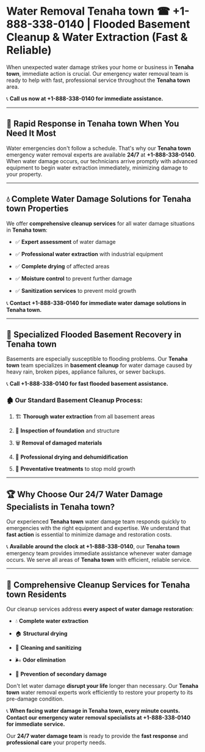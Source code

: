 # Water Removal Tenaha town ☎ +1-888-338-0140 | Flooded Basement Cleanup & Water Extraction (Fast & Reliable)

When unexpected water damage strikes your home or business in **Tenaha town**, immediate action is crucial. Our emergency water removal team is ready to help with fast, professional service throughout the **Tenaha town** area. 

📞 **Call us now at +1-888-338-0140 for immediate assistance.**
---
## 🚀 Rapid Response in Tenaha town When You Need It Most
Water emergencies don't follow a schedule. That's why our **Tenaha town** emergency water removal experts are available **24/7** at **+1-888-338-0140**. When water damage occurs, our technicians arrive promptly with advanced equipment to begin water extraction immediately, minimizing damage to your property.
---
## 💧 Complete Water Damage Solutions for Tenaha town Properties
We offer **comprehensive cleanup services** for all water damage situations in **Tenaha town**:
- ✅ **Expert assessment** of water damage  
- ✅ **Professional water extraction** with industrial equipment  
- ✅ **Complete drying** of affected areas  
- ✅ **Moisture control** to prevent further damage  
- ✅ **Sanitization services** to prevent mold growth  
📞 **Contact +1-888-338-0140 for immediate water damage solutions in Tenaha town.**
---
## 🌊 Specialized Flooded Basement Recovery in Tenaha town
Basements are especially susceptible to flooding problems. Our **Tenaha town** team specializes in **basement cleanup** for water damage caused by heavy rain, broken pipes, appliance failures, or sewer backups. 
📞 **Call +1-888-338-0140 for fast flooded basement assistance.**
### 🏚️ Our Standard Basement Cleanup Process:
1. 🏗️ **Thorough water extraction** from all basement areas  
2. 🔎 **Inspection of foundation** and structure  
3. 🗑️ **Removal of damaged materials**  
4. 💨 **Professional drying and dehumidification**  
5. 🚫 **Preventative treatments** to stop mold growth  
---
## 🏆 Why Choose Our 24/7 Water Damage Specialists in Tenaha town?
Our experienced **Tenaha town** water damage team responds quickly to emergencies with the right equipment and expertise. We understand that **fast action** is essential to minimize damage and restoration costs.
📞 **Available around the clock at +1-888-338-0140**, our **Tenaha town** emergency team provides immediate assistance whenever water damage occurs. We serve all areas of **Tenaha town** with efficient, reliable service.
---
## 🧹 Comprehensive Cleanup Services for Tenaha town Residents
Our cleanup services address **every aspect of water damage restoration**:
- 💧 **Complete water extraction**  
- 🏠 **Structural drying**  
- 🧼 **Cleaning and sanitizing**  
- 🌬️ **Odor elimination**  
- 🚫 **Prevention of secondary damage**  
Don't let water damage **disrupt your life** longer than necessary. Our **Tenaha town** water removal experts work efficiently to restore your property to its pre-damage condition.
📞 **When facing water damage in Tenaha town, every minute counts. Contact our emergency water removal specialists at +1-888-338-0140 for immediate service.**
Our **24/7 water damage team** is ready to provide the **fast response** and **professional care** your property needs.
